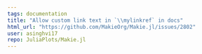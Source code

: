 ```yaml
---
tags: documentation
title: "Allow custom link text in `\\mylinkref` in docs"
html_url: "https://github.com/MakieOrg/Makie.jl/issues/2802"
user: asinghvi17
repo: JuliaPlots/Makie.jl
---
```



